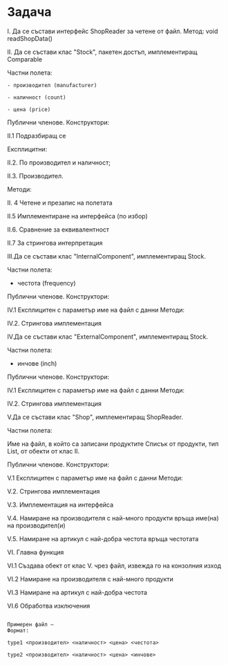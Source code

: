 # Задача

I. Да се състави интерфейс ShopReader за четене от файл.
Метод: void readShopData()

II. Да се състави клас "Stock", пакетен достъп, имплементиращ Comparable

Частни полета:
    
    - производител (manufacturer)
    
    - наличност (count)
    
    - цена (price)

Публични членове. Конструктори:

II.1 Подразбиращ се

Експлицитни:

II.2. По производител и наличност;

II.3. Производител.

Методи:

II. 4 Четене и презапис на полетата

II.5 Имплементиране на интерфейса (по избор)

II.6. Сравнение за еквивалентност

II.7 За стрингова интерпретация

III.Да се състави клас "InternalComponent", имплементиращ Stock. 

Частни полета:

- честота (frequency)

Публични членове. Конструктори:

IV.1 Експлицитен с параметър име на файл с данни 
Методи:

IV.2. Стрингова имплементация

IV.Да се състави клас "ExternalComponent", имплементиращ Stock. 

Частни полета:

- инчове (inch)

Публични членове. Конструктори:

IV.1 Експлицитен с параметър име на файл с данни 
Методи:

IV.2. Стрингова имплементация

V.Да се състави клас "Shop", имплементиращ ShopReader. 

Частни полета:

Име на файл, в който са записани продуктите
Списък от продукти, тип List, от обекти от клас II.

Публични членове. Конструктори:

V.1 Експлицитен с параметър име на файл с данни 
Методи:

V.2. Стрингова имплементация

V.3. Имплементация на интерфейса

V.4. Намиране на производителя с най-много продукти връща име(на) на производител(и)

V.5. Намиране на артикул с най-добра честота връща честотата

VI. Главна функция

VI.1 Създава обект от клас V. чрез файл, извежда го на конзолния изход

VI.2 Намиране на производителя с най-много продукти

VI.3 Намиране на артикул с най-добра честота

VI.6 Обработва изключения

```

Примерен файл –
Формат:

type1 <производител> <наличност> <цена> <честота>

type2 <производител> <наличност> <цена> <инчове>

```
